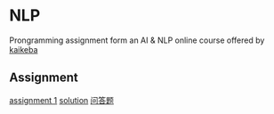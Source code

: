 # NLP
Prongramming assignment form an AI & NLP online course offered by [kaikeba](https://www.kaikeba.com/)

## Assignment
[assignment 1](https://github.com/carsonxie/AI-and-NLP-course/blob/master/assignment_1.ipynb)
[solution](https://github.com/carsonxie/AI-and-NLP-course/blob/master/assignment_1.py)
[问答题](https://github.com/carsonxie/AI-and-NLP-course/blob/master/assignment_1.ipynb)